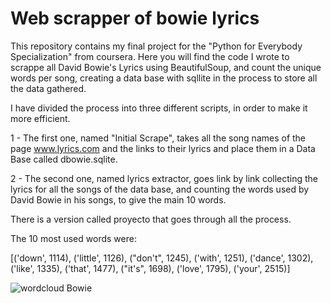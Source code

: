# Web scrapper of bowie lyrics

This repository contains my final project for the "Python for Everybody Specialization" from coursera. Here you will find the code I wrote to scrappe all David Bowie's Lyrics using BeautifulSoup, and count the unique words per song, creating a data base with sqllite in the process to store all the data gathered.

I have divided the process into three different scripts, in order to make it more efficient.

1 - The first one, named "Initial Scrape", takes all the song names of the page www.lyrics.com and the links to their lyrics and place them in a Data Base called dbowie.sqlite.

2 - The second one, named lyrics extractor, goes link by link collecting the lyrics for all the songs of the data base, and counting the words used by David Bowie in his songs, to give the main 10 words.

There is a version called proyecto that goes through all the process.

The 10 most used words were:

[('down', 1114),
 ('little', 1126),
 ("don't", 1245),
 ('with', 1251),
 ('dance', 1302),
 ('like', 1335),
 ('that', 1477),
 ("it's", 1698),
 ('love', 1795),
 ('your', 2515)]

![wordcloud Bowie](https://user-images.githubusercontent.com/61053776/155200263-414a582b-7e37-4e8e-b55b-444ba902c8ba.png)

